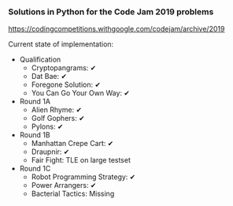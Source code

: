 ### Solutions in Python for the Code Jam 2019 problems

https://codingcompetitions.withgoogle.com/codejam/archive/2019

Current state of implementation:

* Qualification
  * Cryptopangrams: ✔
  * Dat Bae: ✔
  * Foregone Solution: ✔
  * You Can Go Your Own Way: ✔
* Round 1A
  * Alien Rhyme: ✔
  * Golf Gophers: ✔
  * Pylons: ✔
* Round 1B
  * Manhattan Crepe Cart: ✔
  * Draupnir: ✔
  * Fair Fight: TLE on large testset
* Round 1C
  * Robot Programming Strategy: ✔
  * Power Arrangers: ✔
  * Bacterial Tactics: Missing
